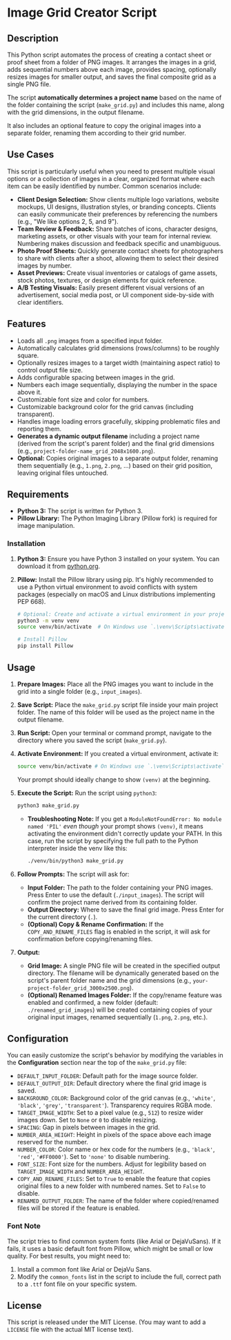 # Image Grid Creator Script

## Description

This Python script automates the process of creating a contact sheet or proof sheet from a folder of PNG images. It arranges the images in a grid, adds sequential numbers above each image, provides spacing, optionally resizes images for smaller output, and saves the final composite grid as a single PNG file.

The script **automatically determines a project name** based on the name of the folder containing the script (`make_grid.py`) and includes this name, along with the grid dimensions, in the output filename.

It also includes an optional feature to copy the original images into a separate folder, renaming them according to their grid number.

## Use Cases

This script is particularly useful when you need to present multiple visual options or a collection of images in a clear, organized format where each item can be easily identified by number. Common scenarios include:

- **Client Design Selection:** Show clients multiple logo variations, website mockups, UI designs, illustration styles, or branding concepts. Clients can easily communicate their preferences by referencing the numbers (e.g., "We like options 2, 5, and 9").
- **Team Review & Feedback:** Share batches of icons, character designs, marketing assets, or other visuals with your team for internal review. Numbering makes discussion and feedback specific and unambiguous.
- **Photo Proof Sheets:** Quickly generate contact sheets for photographers to share with clients after a shoot, allowing them to select their desired images by number.
- **Asset Previews:** Create visual inventories or catalogs of game assets, stock photos, textures, or design elements for quick reference.
- **A/B Testing Visuals:** Easily present different visual versions of an advertisement, social media post, or UI component side-by-side with clear identifiers.

## Features

- Loads all `.png` images from a specified input folder.
- Automatically calculates grid dimensions (rows/columns) to be roughly square.
- Optionally resizes images to a target width (maintaining aspect ratio) to control output file size.
- Adds configurable spacing between images in the grid.
- Numbers each image sequentially, displaying the number in the space above it.
- Customizable font size and color for numbers.
- Customizable background color for the grid canvas (including transparent).
- Handles image loading errors gracefully, skipping problematic files and reporting them.
- **Generates a dynamic output filename** including a project name (derived from the script's parent folder) and the final grid dimensions (e.g., `project-folder-name_grid_2048x1600.png`).
- **Optional:** Copies original images to a separate output folder, renaming them sequentially (e.g., `1.png`, `2.png`, ...) based on their grid position, leaving original files untouched.

## Requirements

- **Python 3:** The script is written for Python 3.
- **Pillow Library:** The Python Imaging Library (Pillow fork) is required for image manipulation.

### Installation

1.  **Python 3:** Ensure you have Python 3 installed on your system. You can download it from [python.org](https://www.python.org/).
2.  **Pillow:** Install the Pillow library using pip. It's highly recommended to use a Python virtual environment to avoid conflicts with system packages (especially on macOS and Linux distributions implementing PEP 668).

    ```bash
    # Optional: Create and activate a virtual environment in your project folder
    python3 -m venv venv
    source venv/bin/activate  # On Windows use `.\venv\Scripts\activate`

    # Install Pillow
    pip install Pillow
    ```

## Usage

1.  **Prepare Images:** Place all the PNG images you want to include in the grid into a single folder (e.g., `input_images`).
2.  **Save Script:** Place the `make_grid.py` script file inside your main project folder. The name of this folder will be used as the project name in the output filename.
3.  **Run Script:** Open your terminal or command prompt, navigate to the directory where you saved the script (`make_grid.py`).
4.  **Activate Environment:** If you created a virtual environment, activate it:
    ```bash
    source venv/bin/activate # On Windows use `.\venv\Scripts\activate`
    ```
    Your prompt should ideally change to show `(venv)` at the beginning.
5.  **Execute the Script:** Run the script using `python3`:

    ```bash
    python3 make_grid.py
    ```

    - **Troubleshooting Note:** If you get a `ModuleNotFoundError: No module named 'PIL'` _even though_ your prompt shows `(venv)`, it means activating the environment didn't correctly update your PATH. In this case, run the script by specifying the full path to the Python interpreter inside the venv like this:
      ```bash
      ./venv/bin/python3 make_grid.py
      ```

6.  **Follow Prompts:** The script will ask for:

    - **Input Folder:** The path to the folder containing your PNG images. Press Enter to use the default (`./input_images`). The script will confirm the project name derived from its containing folder.
    - **Output Directory:** Where to save the final grid image. Press Enter for the current directory (`.`).
    - **(Optional) Copy & Rename Confirmation:** If the `COPY_AND_RENAME_FILES` flag is enabled in the script, it will ask for confirmation before copying/renaming files.

7.  **Output:**
    - **Grid Image:** A single PNG file will be created in the specified output directory. The filename will be dynamically generated based on the script's parent folder name and the grid dimensions (e.g., `your-project-folder_grid_3000x2500.png`).
    - **(Optional) Renamed Images Folder:** If the copy/rename feature was enabled and confirmed, a new folder (default: `./renamed_grid_images`) will be created containing copies of your original input images, renamed sequentially (`1.png`, `2.png`, etc.).

## Configuration

You can easily customize the script's behavior by modifying the variables in the **Configuration** section near the top of the `make_grid.py` file:

- `DEFAULT_INPUT_FOLDER`: Default path for the image source folder.
- `DEFAULT_OUTPUT_DIR`: Default directory where the final grid image is saved.
- `BACKGROUND_COLOR`: Background color of the grid canvas (e.g., `'white'`, `'black'`, `'grey'`, `'transparent'`). Transparency requires RGBA mode.
- `TARGET_IMAGE_WIDTH`: Set to a pixel value (e.g., `512`) to resize wider images down. Set to `None` or `0` to disable resizing.
- `SPACING`: Gap in pixels between images in the grid.
- `NUMBER_AREA_HEIGHT`: Height in pixels of the space above each image reserved for the number.
- `NUMBER_COLOR`: Color name or hex code for the numbers (e.g., `'black'`, `'red'`, `'#FF0000'`). Set to `'none'` to disable numbering.
- `FONT_SIZE`: Font size for the numbers. Adjust for legibility based on `TARGET_IMAGE_WIDTH` and `NUMBER_AREA_HEIGHT`.
- `COPY_AND_RENAME_FILES`: Set to `True` to enable the feature that copies original files to a new folder with numbered names. Set to `False` to disable.
- `RENAMED_OUTPUT_FOLDER`: The name of the folder where copied/renamed files will be stored if the feature is enabled.

### Font Note

The script tries to find common system fonts (like Arial or DejaVuSans). If it fails, it uses a basic default font from Pillow, which might be small or low quality. For best results, you might need to:

1.  Install a common font like Arial or DejaVu Sans.
2.  Modify the `common_fonts` list in the script to include the full, correct path to a `.ttf` font file on your specific system.

## License

This script is released under the MIT License. (You may want to add a `LICENSE` file with the actual MIT license text).
